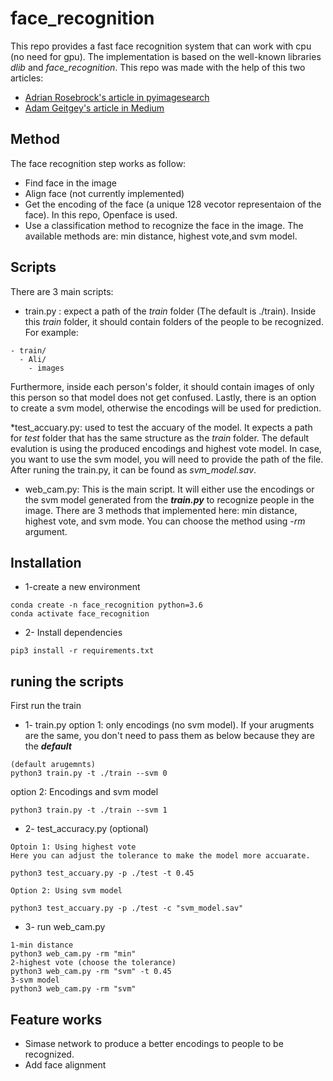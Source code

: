 # face_recognition
This repo provides a fast face recognition system that can work with cpu (no need for gpu). The implementation is based on the well-known libraries *dlib* and *face_recognition*.
This repo was made with the help of this two articles:
* [Adrian Rosebrock's article in pyimagesearch](https://www.pyimagesearch.com/2018/06/18/face-recognition-with-opencv-python-and-deep-learning/)
* [Adam Geitgey's article in Medium](https://medium.com/@ageitgey/machine-learning-is-fun-part-4-modern-face-recognition-with-deep-learning-c3cffc121d78)
## Method
The face recognition step works as follow:
* Find face in the image
* Align face (not currently implemented)
* Get the encoding of the face (a unique 128 vecotor representaion of the face). In this repo, Openface is used.
* Use a classification method to recognize the face in the image. The available methods are: min distance, highest vote,and svm model. 
## Scripts
There are 3 main scripts:
* train.py : expect a path of the *train* folder (The default is ./train). Inside this *train* folder, it should contain folders of the people to be recognized.
For example: 
```
- train/
  - Ali/
    - images 
```
Furthermore, inside each person's folder, it should contain images of only this person so that model does not get confused. 
Lastly, there is an option to create a svm model, otherwise the encodings will be used for prediction.

*test_accuary.py: used to test the accuary of the model. It expects a path for *test* folder that has the same structure as the *train* folder. The default evalution is using the produced encodings and highest vote model. In case, you want to use the svm model, you will need to provide the path of the file.
After runing the train.py, it can be found as *svm_model.sav*.

* web_cam.py: This is the main script. It will either use the encodings or the svm model generated from the ***train.py*** to recognize people in the image. There are 3 methods that implemented here: min distance, highest vote, and svm mode.
You can choose the method using *-rm* argument. 

## Installation
* 1-create a new environment 
```
conda create -n face_recognition python=3.6
conda activate face_recognition
```
* 2- Install dependencies
```
pip3 install -r requirements.txt
```
## runing the scripts
First run the train
* 1- train.py
option 1: only encodings (no svm model). If your arugments are the same, you don't need to pass them as below because they are the ***default*** 
```
(default arugemnts)
python3 train.py -t ./train --svm 0
```
option 2: Encodings and svm model
```
python3 train.py -t ./train --svm 1

```
* 2- test_accuracy.py (optional)
```
Optoin 1: Using highest vote
Here you can adjust the tolerance to make the model more accuarate.

python3 test_accuary.py -p ./test -t 0.45

Option 2: Using svm model

python3 test_accuary.py -p ./test -c "svm_model.sav"
```
* 3- run web_cam.py
```
1-min distance 
python3 web_cam.py -rm "min"
2-highest vote (choose the tolerance)
python3 web_cam.py -rm "svm" -t 0.45
3-svm model
python3 web_cam.py -rm "svm"
```
## Feature works
* Simase network to produce a better encodings to people to be recognized. 
* Add face alignment 
